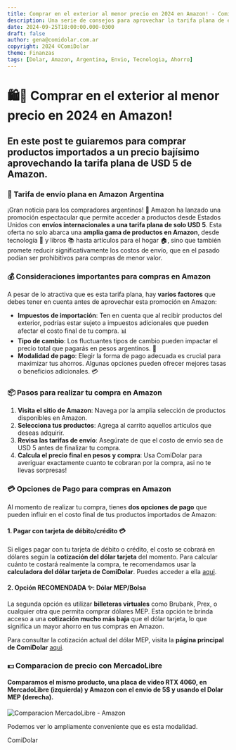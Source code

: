 ```yaml
---
title: Comprar en el exterior al menor precio en 2024 en Amazon! - ComiDolar
description: Una serie de consejos para aprovechar la tarifa plana de envíos de Amazon durante este 2024 accediendo a productos importados a menor precio que comprados aquí.
date: 2024-09-25T18:00:00.000-0300
draft: false
author: gena@comidolar.com.ar
copyright: 2024 ©️ComiDolar
theme: Finanzas
tags: [Dolar, Amazon, Argentina, Envio, Tecnologia, Ahorro]
---
```


# 🛍️🛒 Comprar en el exterior al menor precio en 2024 en Amazon!

## En este post te guiaremos para comprar productos importados a un precio bajísimo aprovechando la tarifa plana de USD 5 de Amazon.

### 🛫 Tarifa de envío plana en Amazon Argentina

¡Gran noticia para los compradores argentinos! 🎉 Amazon ha lanzado una promoción espectacular que permite acceder a productos desde Estados Unidos con **envíos internacionales a una tarifa plana de solo USD 5**. Esta oferta no solo abarca una **amplia gama de productos en Amazon**, desde tecnología 📱 y libros 📚 hasta artículos para el hogar 🏠, sino que también promete reducir significativamente los costos de envío, que en el pasado podían ser prohibitivos para compras de menor valor.

### 💰 Consideraciones importantes para compras en Amazon

A pesar de lo atractiva que es esta tarifa plana, hay **varios factores** que debes tener en cuenta antes de aprovechar esta promoción en Amazon:

- **Impuestos de importación**: Ten en cuenta que al recibir productos del exterior, podrías estar sujeto a impuestos adicionales que pueden afectar el costo final de tu compra. 📊
- **Tipo de cambio**: Los fluctuantes tipos de cambio pueden impactar el precio total que pagarás en pesos argentinos. 💱
- **Modalidad de pago**: Elegir la forma de pago adecuada es crucial para maximizar tus ahorros. Algunas opciones pueden ofrecer mejores tasas o beneficios adicionales. 💳

### 📦 Pasos para realizar tu compra en Amazon

1. **Visita el sitio de Amazon**: Navega por la amplia selección de productos disponibles en Amazon.
2. **Selecciona tus productos**: Agrega al carrito aquellos artículos que deseas adquirir.
3. **Revisa las tarifas de envío**: Asegúrate de que el costo de envío sea de USD 5 antes de finalizar tu compra.
4. **Calcula el precio final en pesos y compra**: Usa ComiDolar para averiguar exactamente cuanto te cobraran por la compra, asi no te llevas sorpresas!

### 💳 Opciones de Pago para compras en Amazon

Al momento de realizar tu compra, tienes **dos opciones de pago** que pueden influir en el costo final de tus productos importados de Amazon:

#### 1. Pagar con tarjeta de débito/crédito 💳

Si eliges pagar con tu tarjeta de débito o crédito, el costo se cobrará en dólares según la **cotización del dólar tarjeta** del momento. Para calcular cuánto te costará realmente la compra, te recomendamos usar la **calculadora del dólar tarjeta de ComiDolar**. Puedes acceder a ella <a href="/calculadora">aqui</a>.

#### 2. **Opción RECOMENDADA** ✨: Dólar MEP/Bolsa

La segunda opción es utilizar **billeteras virtuales** como Brubank, Prex, o cualquier otra que permita comprar dólares MEP. Esta opción te brinda acceso a una **cotización mucho más baja** que el dólar tarjeta, lo que significa un mayor ahorro en tus compras en Amazon.

Para consultar la cotización actual del dólar MEP, visita la **página principal de ComiDolar** <a href="/">aqui</a>.

### 💵 Comparacion de precio con MercadoLibre

#### Comparamos el mismo producto, una placa de video RTX 4060, en MercadoLibre (izquierda) y Amazon con el envio de 5$ y usando el Dolar MEP (derecha).

<img class="rounded-xl" src="https://i.ibb.co/5BNxGFy/comparacion.png" alt="Comparacion MercadoLibre - Amazon">

Podemos ver lo ampliamente conveniente que es esta modalidad.

ComiDolar
